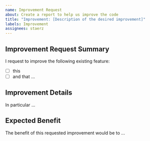 ```yaml
---
name: Improvement Request
about: Create a report to help us improve the code
title: "Improvement: [Description of the desired improvement]"
labels: Improvement
assignees: staerz
---
```


<!--
Scope

AN IMPROVEMENT REQUEST INTENDS TO IMPROVE A CERTAIN ALREADY IMPLEMENTED FEATURE E.G. BY RESTRUCTURING THE CODE, MAKING IT MORE READABLE OR USING DIFFERENT METHODS TO ACHIEVE THE VERY SAME BEHAVIOUR.
THE DIFFERENCE TO A FEATURE REQUEST IS THAT AN IMPROVEMENT DOES NOT ALTER EXISTING BEHAVIOUR AND IN PARTICULAR DOES NOT IMPLEMENT A NEW FUNCTIONALITY.

Prerequisites

ANSWER THE FOLLOWING QUESTIONS FOR YOURSELF BEFORE SUBMITTING AN IMPROVEMENT REQUEST.

- This is an improvement request (and not a (CI) bug report nor a feature, or documentation request).
- This improvement is not included in the latest version.
- I checked to make sure that this improvement has not already been requested.
- I'm requesting this improvement to the correct repository.

-->

## Improvement Request Summary
<!-- SUMMARISE THE IMPROVEMENT YOU WOULD LIKE TO REQUEST IN A FEW SENTENCES -->

I request to improve the following existing feature:
- [ ] this
- [ ] and that ...

## Improvement Details
<!-- A STEP-BY-STEP LIST OF WHAT THE IMPROVEMENT SHOULD ACHIEVE (WHERE APPLICABLE) -->

In particular ...

## Expected Benefit
<!-- EXPLAIN WHY DO YOU THINK IT WILL BE HELPFUL AND IN WHICH CASES -->

The benefit of this requested improvement would be to ...
